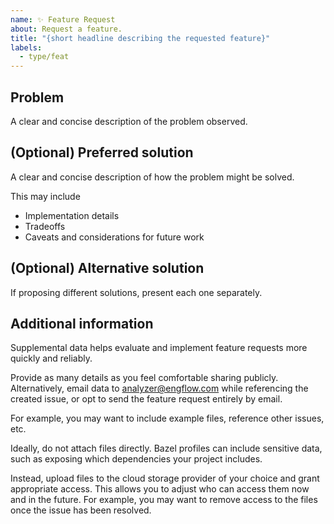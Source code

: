 ```yaml
---
name: ✨ Feature Request
about: Request a feature.
title: "{short headline describing the requested feature}"
labels:
  - type/feat
---
```


## Problem

A clear and concise description of the problem observed.

## (Optional) Preferred solution

A clear and concise description of how the problem might be solved.

This may include

- Implementation details
- Tradeoffs
- Caveats and considerations for future work

## (Optional) Alternative solution

If proposing different solutions, present each one separately.

## Additional information

Supplemental data helps evaluate and implement feature requests more quickly and reliably.

Provide as many details as you feel comfortable sharing publicly.
Alternatively, email data to <analyzer@engflow.com> while referencing the
created issue, or opt to send the feature request entirely by email.

For example, you may want to include example files, reference other issues, etc.

Ideally, do not attach files directly. Bazel profiles can include sensitive data, such as exposing
which dependencies your project includes.

Instead, upload files to the cloud storage provider of your choice and grant appropriate access.
This allows you to adjust who can access them now and in the future. For example, you may want to
remove access to the files once the issue has been resolved.

